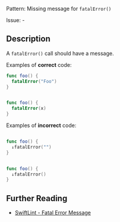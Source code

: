 Pattern: Missing message for `fatalError()`

Issue: -

## Description

A `fatalError()` call should have a message.

Examples of **correct** code:
```swift
func foo() {
  fatalError("Foo")
}


func foo() {
  fatalError(x)
}

```
Examples of **incorrect** code:
```swift

func foo() {
  ↓fatalError("")
}


func foo() {
  ↓fatalError()
}

```

## Further Reading

* [SwiftLint - Fatal Error Message](https://realm.github.io/SwiftLint/fatal_error_message.html)